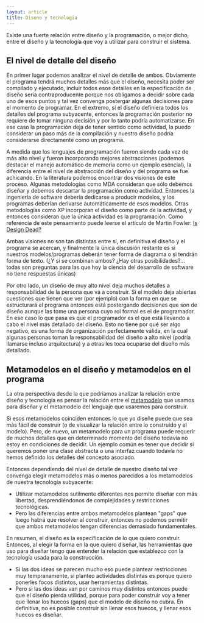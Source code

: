 ```yaml
---
layout: article
title: Diseno y tecnologia
---
```

Existe una fuerte relación entre diseño y la programación, o mejor dicho, entre el diseño y la tecnología que voy a utilizar para construir el sistema.

El nivel de detalle del diseño
------------------------------

En primer lugar podemos analizar el nivel de detalle de ambos. Obviamente el programa tendrá muchos detalles más que el diseño, necesita poder ser compilado y ejecutado, incluir todos esos detalles en la especificación de diseño sería contraproducente porque nos obligamos a decidir sobre cada uno de esos puntos y tal vez convenga postergar algunas decisiones para el momento de programar. En el extremo, si el diseño definiera todos los detalles del programa subyacente, entonces la programación posterior no requiere de tomar ninguna decisión y por lo tanto podría automatizarse. En ese caso la programación deja de tener sentido como actividad, la puedo considerar un paso más de la compilación y nuestro diseño podría considerarse directamente como un programa.

A medida que los lenguajes de programación fueron siendo cada vez de más alto nivel y fueron incorporando mejores abstracciones (podemos destacar el manejo automático de memoria como un ejemplo esencial), la diferencia entre el nivel de abstracción del diseño y del programa se fue achicando. En la literatura podemos encontrar dos visiones de este proceso. Algunas metodologías como MDA consideran que sólo debemos diseñar y debemos descartar la programación como actividad. Entonces la ingeniería de software debería dedicarse a producir modelos, y los programas deberían derivarse automáticamente de esos modelos. Otras metodologías como XP incorporan el diseño como parte de la actividad, y entonces consideran que la única actividad es la programación. Como referencia de este pensamiento puede leerse el artículo de Martin Fowler: [Is Design Dead?](http://martinfowler.com/articles/designDead.html)

Ambas visiones no son tan distintas entre sí, en definitiva el diseño y el programa se acercan, y finalmente la única discusión restante es si nuestros modelos/programas deberán tener forma de diagrama o si tendrán forma de texto. (¿Y si se combinan ambos? ¿Hay otras posibilidades?... todas son preguntas para las que hoy la ciencia del desarrollo de software no tiene respuestas únicas)

Por otro lado, un diseño de muy alto nivel deja muchos detalles a responsabilidad de la persona que va a construir. Si el modelo deja abiertas cuestiones que tienen que ver (por ejemplo) con la forma en que se estructurará el programa entonces está postergando decisiones que son de diseño aunque las tome una persona cuyo rol formal es el de programador. En ese caso lo que pasa es que el programador es el que está llevando a cabo el nivel más detallado del diseño. Esto no tiene por qué ser algo negativo, es una forma de organización perfectamente válida, en la cual algunas personas toman la responsabilidad del diseño a alto nivel (podría llamarse incluso arquitectura) y a otras les toca ocuparse del diseño más detallado.

Metamodelos en el diseño y metamodelos en el programa
-----------------------------------------------------

La otra perspectiva desde la que podríamos analizar la relación entre diseño y tecnología es pensar la relación entre el [metamodelo](metamodelo.md) que usamos para diseñar y el metamodelo del lenguaje que usaremos para construir.

Si esos metamodelos coinciden entonces lo que yo diseñe puede que sea más fácil de construir (o de visualizar la relación entre lo construido y el modelo). Pero, de nuevo, un metamodelo para un programa puede requerir de muchos detalles que en determinado momento del diseño todavía no estoy en condiciones de decidir. Un ejemplo común es tener que decidir si queremos poner una clase abstracta o una interfaz cuando todavía no hemos definido los detalles del concepto asociado.

Entonces dependiendo del nivel de detalle de nuestro diseño tal vez convenga elegir metamodelos más o menos parecidos a los metamodelos de nuestra tecnología subyacente:

-   Utilizar metamodelos sutilmente diferentes nos permite diseñar con más libertad, desprendiéndonos de complejidades y restricciones tecnológicas.
-   Pero las diferencias entre ambos metamodelos plantean "gaps" que luego habrá que resolver al construir, entonces no podemos permitir que ambos metamodelos tengan diferencias demasiado fundamentales.

En resumen, el diseño es la especificación de lo que quiero construir. Entonces, al elegir la forma en la que quiero diseñar, las herramientas que uso para diseñar tengo que entender la relación que establezco con la tecnología usada para la construcción.

-   Si las dos ideas se parecen mucho eso puede plantear restricciones muy tempranamente, si planteo actividades distintas es porque quiero ponerles focos distintos, usar herramientas distintas.
-   Pero si las dos ideas van por caminos muy distintos entonces puede que el diseño pierda utilidad, porque para poder construir voy a tener que llenar los huecos (gaps) que el modelo de diseño no cubra. En definitiva, no es posible construir sin llenar esos huecos, y llenar esos huecos es diseñar.

